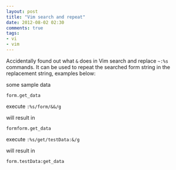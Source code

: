 ```yaml
---
layout: post
title: "Vim search and repeat"
date: 2012-08-02 02:30
comments: true
tags: 
- vi
- vim
---
```


Accidentally found out what `&` does in Vim search and replace `~:%s` commands.
It can be used to repeat the searched form string in the replacement string, examples below:

some sample data

    form.get_data

execute `:%s/form/&&/g`

will result in 

    formform.get_data

execute `:%s/get/testData:&/g`

will result in 

    form.testData:get_data
